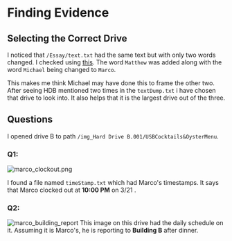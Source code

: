 # Finding Evidence
## Selecting the Correct Drive

I noticed that 	`/Essay/text.txt` had the same text but with only two words changed. I checked using [this](https://www.diffchecker.com/diff). The word `Matthew` was added along with the word `Michael` being changed to `Marco`.

This makes me think Michael may have done this to frame the other two. After seeing HDB mentioned two times in the `textDump.txt` i have chosen that drive to look into. It also helps that it is the largest drive out of the three. 

## Questions
I opened drive B to path `/img_Hard Drive B.001/USBCocktails&OysterMenu`. 

### Q1:
![marco_clockout.png](/img/marco_clockout.png)

I found a file named `timeStamp.txt` which had Marco's timestamps. It says that Marco clocked out at **10:00 PM** on 3/21 .

### Q2:
![marco_building_report](/img/marco_building_report.png)
This image on this drive had the daily schedule on it. Assuming it is Marco's, he is reporting to **Building B** after dinner. 